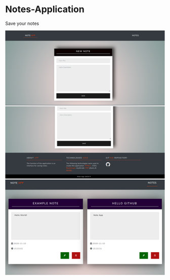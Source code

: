 # Notes-Application
Save your notes

![alt text](img/index.png)
![alt text](img/footer.png)
![alt text](img/notes.png)
